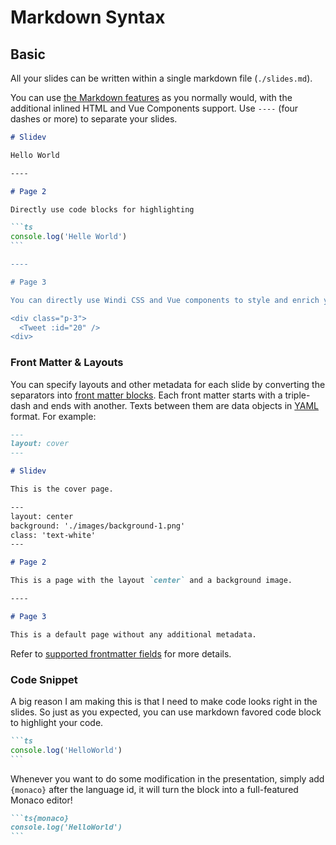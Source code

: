 # Markdown Syntax

## Basic

All your slides can be written within a single markdown file (`./slides.md`). 

You can use [the Markdown features](https://github.com/adam-p/markdown-here/wiki/Markdown-Cheatsheet) as you normally would, with the additional inlined HTML and Vue Components support. Use `----` (four dashes or more) to separate your slides. 

~~~md
# Slidev

Hello World

----

# Page 2

Directly use code blocks for highlighting

```ts
console.log('Helle World')
`​``

----

# Page 3

You can directly use Windi CSS and Vue components to style and enrich your slides.

<div class="p-3">
  <Tweet :id="20" />
<div>
~~~

### Front Matter & Layouts

You can specify layouts and other metadata for each slide by converting the separators into [front matter blocks](https://jekyllrb.com/docs/front-matter/). Each front matter starts with a triple-dash and ends with another. Texts between them are data objects in [YAML](https://www.cloudbees.com/blog/yaml-tutorial-everything-you-need-get-started/) format. For example:

~~~md
---
layout: cover
---

# Slidev

This is the cover page.

---
layout: center
background: './images/background-1.png'
class: 'text-white'
---​

# Page 2

This is a page with the layout `center` and a background image.

----

# Page 3

This is a default page without any additional metadata.
~~~

Refer to [supported frontmatter fields](/guide/frontmatter-fields) for more details.

### Code Snippet

A big reason I am making this is that I need to make code looks right in the slides. So just as you expected, you can use markdown favored code block to highlight your code.

~~~md
```ts
console.log('HelloWorld')
`​``
~~~

Whenever you want to do some modification in the presentation, simply add `{monaco}` after the language id, it will turn the block into a full-featured Monaco editor!

~~~md
```ts{monaco}
console.log('HelloWorld')
`​``
~~~
